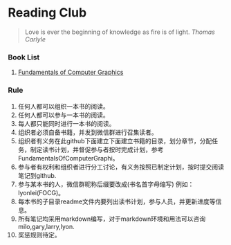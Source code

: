 # Reading Club
> Love is ever the beginning of knowledge as fire is of light. _Thomas Carlyle_
### Book List
 1. [Fundamentals of Computer Graphics](https://github.com/CodeSuperHero/ArtYouthReadingClub/tree/master/FundamentalsOfComputerGraphi)
### Rule
 1. 任何人都可以组织一本书的阅读。
 2. 任何人都可以参与一本书的阅读。
 3. 每人都只能同时进行一本书的阅读。
 4. 组织者必须自备书籍，并发到微信群进行召集读者。
 5. 组织者有义务在此github下面建立下面建立书籍的目录，划分章节，分配任务，制定读书计划，并督促参与者按时完成计划，参考 FundamentalsOfComputerGraphi。 
 6. 参与者有权利和组织者进行分工讨论，有义务按照已制定计划，按时提交阅读笔记到github.
 7. 参与某本书的人，微信群昵称后缀要改成(书名首字母缩写) 例如：lyonlei(FOCG)。
 8. 每本书的子目录readme文件内要列出读书计划，参与人员，并更新进度等信息。
 9. 所有笔记均采用markdown编写，对于markdown环境和用法可以咨询 milo,gary,larry,lyon.
 10. 奖惩规则待定。